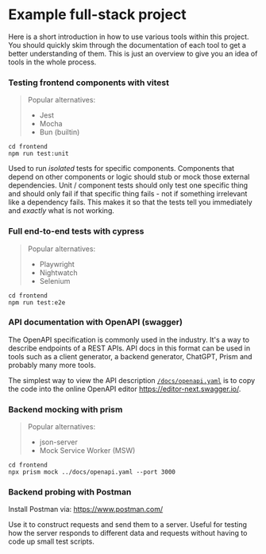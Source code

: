 # Example full-stack project

Here is a short introduction in how to use various tools within this project. You should quickly skim through
the documentation of each tool to get a better understanding of them. This is just an overview to give you an
idea of tools in the whole process.

### Testing frontend components with vitest

> Popular alternatives:
>
> -   Jest
> -   Mocha
> -   Bun (builtin)

```
cd frontend
npm run test:unit
```

Used to run _isolated_ tests for specific components. Components that depend on other components or logic
should stub or mock those external dependencies. Unit / component tests should only test one specific thing
and should only fail if that specific thing fails - not if something irrelevant like a dependency fails.
This makes it so that the tests tell you immediately and _exactly_ what is not working.

### Full end-to-end tests with cypress

> Popular alternatives:
>
> -   Playwright
> -   Nightwatch
> -   Selenium

```
cd frontend
npm run test:e2e
```

### API documentation with OpenAPI (swagger)

The OpenAPI specification is commonly used in the industry. It's a way to describe endpoints of a REST APIs.
API docs in this format can be used in tools such as a client generator, a backend generator, ChatGPT, Prism
and probably many more tools.

The simplest way to view the API description [`/docs/openapi.yaml`](docs/openapi.yaml) is to copy the code
into the online OpenAPI editor https://editor-next.swagger.io/.

### Backend mocking with prism

> Popular alternatives:
>
> -   json-server
> -   Mock Service Worker (MSW)

```
cd frontend
npx prism mock ../docs/openapi.yaml --port 3000
```

### Backend probing with Postman

Install Postman via: https://www.postman.com/

Use it to construct requests and send them to a server. Useful for testing how the server responds to different
data and requests without having to code up small test scripts.
